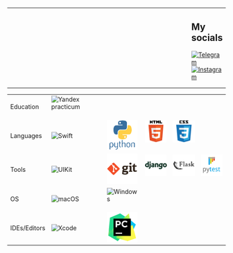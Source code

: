 <table>
<tr>
<td width="550">

</td>
<td>
   <h2> My socials </h2>

   [![Telegram](https://img.shields.io/badge/Telegram-2CA5E0?style=for-the-badge&logo=telegram&logoColor=white)](https://t.me/khamzaew_j)
   [![Instagram](https://img.shields.io/badge/Instagram-%23E4405F.svg?style=for-the-badge&logo=Instagram&logoColor=white)](https://www.instagram.com/khamzaev.j)
</td>
</tr>
</table>

<table>
<tr>
   <td> Education </td>
   <td>
        <img src="https://avatars.mds.yandex.net/i?id=e583af1751d6ae3e118d8d41468c02e78ebcfb23-5175033-images-thumbs&n=13" title="Yandex practicum" width="70"/>&nbsp;
   </td>
</tr>
<tr>
   <td> Languages </td>
   <td>
        <img src="https://cdn.jsdelivr.net/gh/devicons/devicon/icons/swift/swift-original.svg" title="Swift" width="70"/>&nbsp;
   </td>
   <td>
       <img src="https://github.com/devicons/devicon/blob/ca28c779441053191ff11710fe24a9e6c23690d6/icons/python/python-original-wordmark.svg" width="70"/>&nbsp;
   </td>
   <td>
        <img src="https://github.com/devicons/devicon/blob/ca28c779441053191ff11710fe24a9e6c23690d6/icons/html5/html5-original-wordmark.svg" width="70"/>&nbsp;
   </td>
   <td>
        <img src="https://github.com/devicons/devicon/blob/ca28c779441053191ff11710fe24a9e6c23690d6/icons/css3/css3-original-wordmark.svg" width="70"/>&nbsp;
   </td>
</tr>
<tr>
   <td> Tools </td>
   <td>
        <img src="https://cdn.jsdelivr.net/gh/devicons/devicon/icons/apple/apple-original.svg" title="UIKit" width="70"/>&nbsp;
   </td>
   <td>
        <img src="https://github.com/devicons/devicon/blob/ca28c779441053191ff11710fe24a9e6c23690d6/icons/git/git-original-wordmark.svg" width="70" />&nbsp;
   </td>
   <td>
        <img src="https://github.com/devicons/devicon/blob/ca28c779441053191ff11710fe24a9e6c23690d6/icons/django/django-plain-wordmark.svg" width="70"/>&nbsp;
   </td>
   <td>
        <img src="https://github.com/devicons/devicon/blob/ca28c779441053191ff11710fe24a9e6c23690d6/icons/flask/flask-original-wordmark.svg" width="70"/>&nbsp;
   </td>
   <td>
        <img src="https://github.com/devicons/devicon/blob/ca28c779441053191ff11710fe24a9e6c23690d6/icons/pytest/pytest-original-wordmark.svg" width="70"/>&nbsp;
   </td>
</tr>
<tr>
   <td> OS </td>
   <td>
        <img src="https://upload.wikimedia.org/wikipedia/de/b/b1/MacOS-Logo.svg" title="macOS" width="70"/>&nbsp;
   </td>
   <td>
        <img src="https://upload.wikimedia.org/wikipedia/commons/thumb/e/e2/Windows_logo_and_wordmark_-_2021.svg/420px-Windows_logo_and_wordmark_-_2021.svg.png" title="Windows" width="70"/>&nbsp;
   </td>
</tr>
<tr>
   <td> IDEs/Editors </td>
   <td>
        <img src="https://cdn.jsdelivr.net/gh/devicons/devicon/icons/xcode/xcode-original.svg" title="Xcode" width="70"/>&nbsp;
   </td>
   <td>
        <img src="https://github.com/devicons/devicon/blob/master/icons/pycharm/pycharm-original.svg" title="PyCharm" width="70"/>&nbsp;
   </td>
</tr>
</table>
